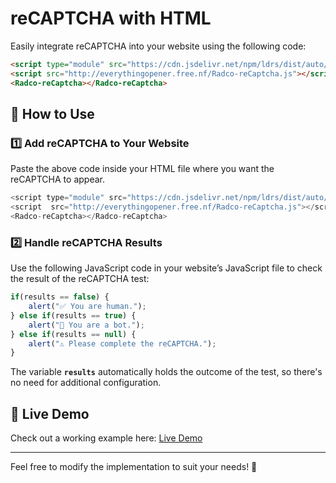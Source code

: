 # reCAPTCHA with HTML  

Easily integrate reCAPTCHA into your website using the following code:  

```html
<script type="module" src="https://cdn.jsdelivr.net/npm/ldrs/dist/auto/tailspin.js"></script>
<script src="http://everythingopener.free.nf/Radco-reCaptcha.js"></script>
<Radco-reCaptcha></Radco-reCaptcha>
```

## 📌 How to Use  

### 1️⃣ Add reCAPTCHA to Your Website  
Paste the above code inside your HTML file where you want the reCAPTCHA to appear.  
```javascript
<script type="module" src="https://cdn.jsdelivr.net/npm/ldrs/dist/auto/tailspin.js"></script>
<script  src="http://everythingopener.free.nf/Radco-reCaptcha.js"></script>
<Radco-reCaptcha></Radco-reCaptcha>
```
### 2️⃣ Handle reCAPTCHA Results  
Use the following JavaScript code in your website’s JavaScript file to check the result of the reCAPTCHA test:  

```javascript
if(results == false) {
    alert("✅ You are human.");
} else if(results == true) {
    alert("🤖 You are a bot.");
} else if(results == null) {
    alert("⚠️ Please complete the reCAPTCHA.");
}
```

The variable **`results`** automatically holds the outcome of the test, so there's no need for additional configuration.

## 🔗 Live Demo  
Check out a working example here: [Live Demo](http://everythingopener.free.nf/demo.html?i=1)  

---

Feel free to modify the implementation to suit your needs! 🚀  

